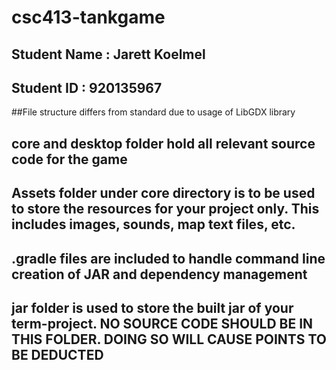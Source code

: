 # csc413-tankgame

## Student Name  : Jarett Koelmel
## Student ID    : 920135967


##File structure differs from standard due to usage of LibGDX library  

## core and desktop folder hold all relevant source code for the game  

## Assets folder under core directory is to be used to store the resources for your project only. This includes images, sounds, map text files, etc.

## .gradle files are included to handle command line creation of JAR and dependency management    

## jar folder is used to store the built jar of your term-project. NO SOURCE CODE SHOULD BE IN THIS FOLDER. DOING SO WILL CAUSE POINTS TO BE DEDUCTED
